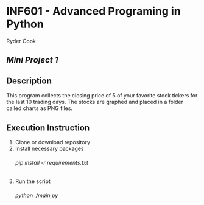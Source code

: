 # **INF601 - Advanced Programing in Python**
Ryder Cook
## **_Mini Project 1_**
## Description
This program collects the closing price of 5 of your favorite stock tickers for the last 10 trading days.
The stocks are graphed and placed in a folder called charts as PNG files.
## Execution Instruction
1. Clone or download repository
2. Install necessary packages 
   ###### pip install -r requirements.txt
3. Run the script
   ###### python ./main.py